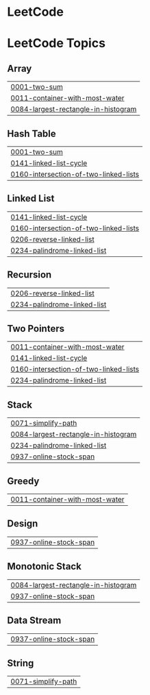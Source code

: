 # LeetCode
<!---LeetCode Topics Start-->
# LeetCode Topics
## Array
|  |
| ------- |
| [0001-two-sum](https://github.com/sahilraut05/LeetCode/tree/master/0001-two-sum) |
| [0011-container-with-most-water](https://github.com/sahilraut05/LeetCode/tree/master/0011-container-with-most-water) |
| [0084-largest-rectangle-in-histogram](https://github.com/sahilraut05/LeetCode/tree/master/0084-largest-rectangle-in-histogram) |
## Hash Table
|  |
| ------- |
| [0001-two-sum](https://github.com/sahilraut05/LeetCode/tree/master/0001-two-sum) |
| [0141-linked-list-cycle](https://github.com/sahilraut05/LeetCode/tree/master/0141-linked-list-cycle) |
| [0160-intersection-of-two-linked-lists](https://github.com/sahilraut05/LeetCode/tree/master/0160-intersection-of-two-linked-lists) |
## Linked List
|  |
| ------- |
| [0141-linked-list-cycle](https://github.com/sahilraut05/LeetCode/tree/master/0141-linked-list-cycle) |
| [0160-intersection-of-two-linked-lists](https://github.com/sahilraut05/LeetCode/tree/master/0160-intersection-of-two-linked-lists) |
| [0206-reverse-linked-list](https://github.com/sahilraut05/LeetCode/tree/master/0206-reverse-linked-list) |
| [0234-palindrome-linked-list](https://github.com/sahilraut05/LeetCode/tree/master/0234-palindrome-linked-list) |
## Recursion
|  |
| ------- |
| [0206-reverse-linked-list](https://github.com/sahilraut05/LeetCode/tree/master/0206-reverse-linked-list) |
| [0234-palindrome-linked-list](https://github.com/sahilraut05/LeetCode/tree/master/0234-palindrome-linked-list) |
## Two Pointers
|  |
| ------- |
| [0011-container-with-most-water](https://github.com/sahilraut05/LeetCode/tree/master/0011-container-with-most-water) |
| [0141-linked-list-cycle](https://github.com/sahilraut05/LeetCode/tree/master/0141-linked-list-cycle) |
| [0160-intersection-of-two-linked-lists](https://github.com/sahilraut05/LeetCode/tree/master/0160-intersection-of-two-linked-lists) |
| [0234-palindrome-linked-list](https://github.com/sahilraut05/LeetCode/tree/master/0234-palindrome-linked-list) |
## Stack
|  |
| ------- |
| [0071-simplify-path](https://github.com/sahilraut05/LeetCode/tree/master/0071-simplify-path) |
| [0084-largest-rectangle-in-histogram](https://github.com/sahilraut05/LeetCode/tree/master/0084-largest-rectangle-in-histogram) |
| [0234-palindrome-linked-list](https://github.com/sahilraut05/LeetCode/tree/master/0234-palindrome-linked-list) |
| [0937-online-stock-span](https://github.com/sahilraut05/LeetCode/tree/master/0937-online-stock-span) |
## Greedy
|  |
| ------- |
| [0011-container-with-most-water](https://github.com/sahilraut05/LeetCode/tree/master/0011-container-with-most-water) |
## Design
|  |
| ------- |
| [0937-online-stock-span](https://github.com/sahilraut05/LeetCode/tree/master/0937-online-stock-span) |
## Monotonic Stack
|  |
| ------- |
| [0084-largest-rectangle-in-histogram](https://github.com/sahilraut05/LeetCode/tree/master/0084-largest-rectangle-in-histogram) |
| [0937-online-stock-span](https://github.com/sahilraut05/LeetCode/tree/master/0937-online-stock-span) |
## Data Stream
|  |
| ------- |
| [0937-online-stock-span](https://github.com/sahilraut05/LeetCode/tree/master/0937-online-stock-span) |
## String
|  |
| ------- |
| [0071-simplify-path](https://github.com/sahilraut05/LeetCode/tree/master/0071-simplify-path) |
<!---LeetCode Topics End-->
